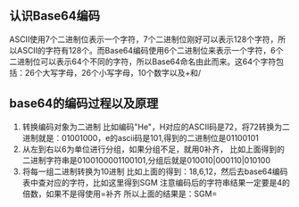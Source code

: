 ## 认识Base64编码
ASCII使用7个二进制位表示一个字符，7个二进制位刚好可以表示128个字符，所以ASCII的字符有128个。而Base64编码使用6个二进制位来表示一个字符，6个二进制位可以表示64个不同的字符，所以Base64命名由此而来。这64个字符包括：26个大写字母，26个小写字母，10个数字以及+和/
## base64的编码过程以及原理
1. 转换编码对象为二进制
比如编码"He"，H对应的ASCII码是72，将72转换为二进制就是：01001000，e的ascii码是101,得到的二进制位是01100101
2. 从左到右以6为单位进行分组，如果分组不足，就用0补齐，
比如上面得到的二进制字符串是0100100001100101,分组后就是010010|000110|010100
3. 将每一组二进制转换为10进制
比如上面的得到：18,6,12，然后去base64编码表中查对应的字符，比如这里得到SGM
注意编码后的字符串结果一定要是4的倍数，如果不是得使用=补齐
所以上面的结果是：SGM=
